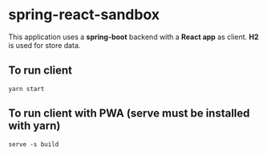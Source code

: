 # spring-react-sandbox

This application uses a **spring-boot** backend with a **React app** as client. 
**H2** is used for store data.

## To run client

```
yarn start
```

## To run client with PWA (serve must be installed with yarn)

```
serve -s build
```

